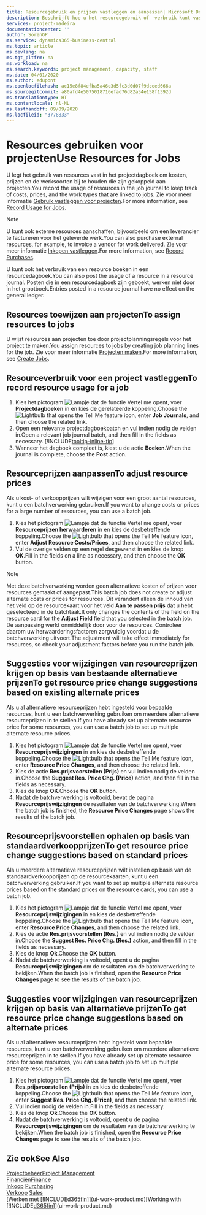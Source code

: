 ```yaml
---
title: Resourcegebruik en prijzen vastleggen en aanpassen| Microsoft Docs
description: Beschrijft hoe u het resourcegebruik of -verbruik kunt vastleggen dat is gekoppeld aan een project, om kosten, prijzen en werksoorten bij te houden en te beheren.
services: project-madeira
documentationcenter: ''
author: SorenGP
ms.service: dynamics365-business-central
ms.topic: article
ms.devlang: na
ms.tgt_pltfrm: na
ms.workload: na
ms.search.keywords: project management, capacity, staff
ms.date: 04/01/2020
ms.author: edupont
ms.openlocfilehash: ac15e8f84efba5a46e3d5fc3d0d07f9dceed666a
ms.sourcegitcommit: a80afd4e5075018716efad76d82a54e158f1392d
ms.translationtype: HT
ms.contentlocale: nl-NL
ms.lasthandoff: 09/09/2020
ms.locfileid: "3778833"
---
```

# <a name="use-resources-for-jobs"></a><span data-ttu-id="003e0-103">Resources gebruiken voor projecten</span><span class="sxs-lookup"><span data-stu-id="003e0-103">Use Resources for Jobs</span></span>
<span data-ttu-id="003e0-104">U legt het gebruik van resources vast in het projectdagboek om kosten, prijzen en de werksoorten bij te houden die zijn gekoppeld aan projecten.</span><span class="sxs-lookup"><span data-stu-id="003e0-104">You record the usage of resources in the job journal to keep track of costs, prices, and the work types that are linked to jobs.</span></span> <span data-ttu-id="003e0-105">Zie voor meer informatie [Gebruik vastleggen voor projecten](projects-how-record-job-usage.md).</span><span class="sxs-lookup"><span data-stu-id="003e0-105">For more information, see [Record Usage for Jobs](projects-how-record-job-usage.md).</span></span>

> [!NOTE]
> <span data-ttu-id="003e0-106">U kunt ook externe resources aanschaffen, bijvoorbeeld om een leverancier te factureren voor het geleverde werk.</span><span class="sxs-lookup"><span data-stu-id="003e0-106">You can also purchase external resources, for example, to invoice a vendor for work delivered.</span></span> <span data-ttu-id="003e0-107">Zie voor meer informatie [Inkopen vastleggen](purchasing-how-record-purchases.md).</span><span class="sxs-lookup"><span data-stu-id="003e0-107">For more information, see [Record Purchases](purchasing-how-record-purchases.md).</span></span>

<span data-ttu-id="003e0-108">U kunt ook het verbruik van een resource boeken in een resourcedagboek.</span><span class="sxs-lookup"><span data-stu-id="003e0-108">You can also post the usage of a resource in a resource journal.</span></span> <span data-ttu-id="003e0-109">Posten die in een resourcedagboek zijn geboekt, werken niet door in het grootboek.</span><span class="sxs-lookup"><span data-stu-id="003e0-109">Entries posted in a resource journal have no effect on the general ledger.</span></span>

## <a name="to-assign-resources-to-jobs"></a><span data-ttu-id="003e0-110">Resources toewijzen aan projecten</span><span class="sxs-lookup"><span data-stu-id="003e0-110">To assign resources to jobs</span></span>
<span data-ttu-id="003e0-111">U wijst resources aan projecten toe door projectplanningsregels voor het project te maken.</span><span class="sxs-lookup"><span data-stu-id="003e0-111">You assign resources to jobs by creating job planning lines for the job.</span></span> <span data-ttu-id="003e0-112">Zie voor meer informatie [Projecten maken](projects-how-create-jobs.md).</span><span class="sxs-lookup"><span data-stu-id="003e0-112">For more information, see [Create Jobs](projects-how-create-jobs.md).</span></span>

## <a name="to-record-resource-usage-for-a-job"></a><span data-ttu-id="003e0-113">Resourceverbruik voor een project vastleggen</span><span class="sxs-lookup"><span data-stu-id="003e0-113">To record resource usage for a job</span></span>
1. <span data-ttu-id="003e0-114">Kies het pictogram ![Lampje dat de functie Vertel me opent](media/ui-search/search_small.png "Vertel me wat u wilt doen"), voer **Projectdagboeken** in en kies de gerelateerde koppeling.</span><span class="sxs-lookup"><span data-stu-id="003e0-114">Choose the ![Lightbulb that opens the Tell Me feature](media/ui-search/search_small.png "Tell me what you want to do") icon, enter **Job Journals**, and then choose the related link.</span></span>
2. <span data-ttu-id="003e0-115">Open een relevante projectdagboekbatch en vul indien nodig de velden in.</span><span class="sxs-lookup"><span data-stu-id="003e0-115">Open a relevant job journal batch, and then fill in the fields as necessary.</span></span> [!INCLUDE[tooltip-inline-tip](includes/tooltip-inline-tip_md.md)]
3. <span data-ttu-id="003e0-116">Wanneer het dagboek compleet is, kiest u de actie **Boeken**.</span><span class="sxs-lookup"><span data-stu-id="003e0-116">When the journal is complete, choose the **Post** action.</span></span>

## <a name="to-adjust-resource-prices"></a><span data-ttu-id="003e0-117">Resourceprijzen aanpassen</span><span class="sxs-lookup"><span data-stu-id="003e0-117">To adjust resource prices</span></span>
<span data-ttu-id="003e0-118">Als u kost- of verkoopprijzen wilt wijzigen voor een groot aantal resources, kunt u een batchverwerking gebruiken.</span><span class="sxs-lookup"><span data-stu-id="003e0-118">If you want to change costs or prices for a large number of resources, you can use a batch job.</span></span>  

1. <span data-ttu-id="003e0-119">Kies het pictogram ![Lampje dat de functie Vertel me opent](media/ui-search/search_small.png "Vertel me wat u wilt doen"), voer **Resourceprijzen herwaarderen** in en kies de desbetreffende koppeling.</span><span class="sxs-lookup"><span data-stu-id="003e0-119">Choose the ![Lightbulb that opens the Tell Me feature](media/ui-search/search_small.png "Tell me what you want to do") icon, enter **Adjust Resource Costs/Prices**, and then choose the related link.</span></span>
2. <span data-ttu-id="003e0-120">Vul de overige velden op een regel desgewenst in en kies de knop **OK**.</span><span class="sxs-lookup"><span data-stu-id="003e0-120">Fill in the fields on a line as necessary, and then choose the **OK** button.</span></span>

> [!NOTE]  
>   <span data-ttu-id="003e0-121">Met deze batchverwerking worden geen alternatieve kosten of prijzen voor resources gemaakt of aangepast.</span><span class="sxs-lookup"><span data-stu-id="003e0-121">This batch job does not create or adjust alternate costs or prices for resources.</span></span> <span data-ttu-id="003e0-122">Dit verandert alleen de inhoud van het veld op de resourcekaart voor het veld **Aan te passen prijs** dat u hebt geselecteerd in de batchtaak.</span><span class="sxs-lookup"><span data-stu-id="003e0-122">It only changes the contents of the field on the resource card for the **Adjust Field** field that you selected in the batch job.</span></span> <span data-ttu-id="003e0-123">De aanpassing werkt onmiddellijk door voor de resources. Controleer daarom uw herwaarderingsfactoren zorgvuldig voordat u de batchverwerking uitvoert.</span><span class="sxs-lookup"><span data-stu-id="003e0-123">The adjustment will take effect immediately for resources, so check your adjustment factors before you run the batch job.</span></span>

## <a name="to-get-resource-price-change-suggestions-based-on-existing-alternate-prices"></a><span data-ttu-id="003e0-124">Suggesties voor wijzigingen van resourceprijzen krijgen op basis van bestaande alternatieve prijzen</span><span class="sxs-lookup"><span data-stu-id="003e0-124">To get resource price change suggestions based on existing alternate prices</span></span>
<span data-ttu-id="003e0-125">Als u al alternatieve resourceprijzen hebt ingesteld voor bepaalde resources, kunt u een batchverwerking gebruiken om meerdere alternatieve resourceprijzen in te stellen.</span><span class="sxs-lookup"><span data-stu-id="003e0-125">If you have already set up alternate resource price for some resources, you can use a batch job to set up multiple alternate resource prices.</span></span>

1. <span data-ttu-id="003e0-126">Kies het pictogram ![Lampje dat de functie Vertel me opent](media/ui-search/search_small.png "Vertel me wat u wilt doen"), voer **Resourceprijswijzigingen** in en kies de desbetreffende koppeling.</span><span class="sxs-lookup"><span data-stu-id="003e0-126">Choose the ![Lightbulb that opens the Tell Me feature](media/ui-search/search_small.png "Tell me what you want to do") icon, enter **Resource Price Changes**, and then choose the related link.</span></span>
2. <span data-ttu-id="003e0-127">Kies de actie **Res.prijsvoorstellen (Prijs)** en vul indien nodig de velden in.</span><span class="sxs-lookup"><span data-stu-id="003e0-127">Choose the **Suggest Res. Price Chg. (Price)** action, and then fill in the fields as necessary.</span></span>
3. <span data-ttu-id="003e0-128">Kies de knop **OK**.</span><span class="sxs-lookup"><span data-stu-id="003e0-128">Choose the **OK** button.</span></span>  
4. <span data-ttu-id="003e0-129">Nadat de batchverwerking is voltooid, bevat de pagina **Resourceprijswijzigingen** de resultaten van de batchverwerking.</span><span class="sxs-lookup"><span data-stu-id="003e0-129">When the batch job is finished, the **Resource Price Changes** page shows the results of the batch job.</span></span>

## <a name="to-get-resource-price-change-suggestions-based-on-standard-prices"></a><span data-ttu-id="003e0-130">Resourceprijsvoorstellen ophalen op basis van standaardverkoopprijzen</span><span class="sxs-lookup"><span data-stu-id="003e0-130">To get resource price change suggestions based on standard prices</span></span>
<span data-ttu-id="003e0-131">Als u meerdere alternatieve resourceprijzen wilt instellen op basis van de standaardverkoopprijzen op de resourcekaarten, kunt u een batchverwerking gebruiken.</span><span class="sxs-lookup"><span data-stu-id="003e0-131">If you want to set up multiple alternate resource prices based on the standard prices on the resource cards, you can use a batch job.</span></span>  

1. <span data-ttu-id="003e0-132">Kies het pictogram ![Lampje dat de functie Vertel me opent](media/ui-search/search_small.png "Vertel me wat u wilt doen"), voer **Resourceprijswijzigingen** in en kies de desbetreffende koppeling.</span><span class="sxs-lookup"><span data-stu-id="003e0-132">Choose the ![Lightbulb that opens the Tell Me feature](media/ui-search/search_small.png "Tell me what you want to do") icon, enter **Resource Price Changes**, and then choose the related link.</span></span>
2. <span data-ttu-id="003e0-133">Kies de actie **Res.prijsvoorstellen (Res.)** en vul indien nodig de velden in.</span><span class="sxs-lookup"><span data-stu-id="003e0-133">Choose the **Suggest Res. Price Chg. (Res.)** action, and then fill in the fields as necessary.</span></span>  
3. <span data-ttu-id="003e0-134">Kies de knop **Ok**.</span><span class="sxs-lookup"><span data-stu-id="003e0-134">Choose the **OK** button.</span></span>  
4. <span data-ttu-id="003e0-135">Nadat de batchverwerking is voltooid, opent u de pagina **Resourceprijswijzigingen** om de resultaten van de batchverwerking te bekijken.</span><span class="sxs-lookup"><span data-stu-id="003e0-135">When the batch job is finished, open the **Resource Price Changes** page to see the results of the batch job.</span></span>

## <a name="to-get-resource-price-change-suggestions-based-on-alternate-prices"></a><span data-ttu-id="003e0-136">Suggesties voor wijzigingen van resourceprijzen krijgen op basis van alternatieve prijzen</span><span class="sxs-lookup"><span data-stu-id="003e0-136">To get resource price change suggestions based on alternate prices</span></span>
<span data-ttu-id="003e0-137">Als u al alternatieve resourceprijzen hebt ingesteld voor bepaalde resources, kunt u een batchverwerking gebruiken om meerdere alternatieve resourceprijzen in te stellen.</span><span class="sxs-lookup"><span data-stu-id="003e0-137">If you have already set up alternate resource price for some resources, you can use a batch job to set up multiple alternate resource prices.</span></span>

1. <span data-ttu-id="003e0-138">Kies het pictogram ![Lampje dat de functie Vertel me opent](media/ui-search/search_small.png "Vertel me wat u wilt doen"), voer **Res.prijsvoorstellen (Prijs)** in en kies de desbetreffende koppeling.</span><span class="sxs-lookup"><span data-stu-id="003e0-138">Choose the ![Lightbulb that opens the Tell Me feature](media/ui-search/search_small.png "Tell me what you want to do") icon, enter **Suggest Res. Price Chg. (Price)**, and then choose the related link.</span></span>  
2. <span data-ttu-id="003e0-139">Vul indien nodig de velden in.</span><span class="sxs-lookup"><span data-stu-id="003e0-139">Fill in the fields as necessary.</span></span>
3. <span data-ttu-id="003e0-140">Kies de knop **Ok**.</span><span class="sxs-lookup"><span data-stu-id="003e0-140">Choose the **OK** button.</span></span>  
4. <span data-ttu-id="003e0-141">Nadat de batchverwerking is voltooid, opent u de pagina **Resourceprijswijzigingen** om de resultaten van de batchverwerking te bekijken.</span><span class="sxs-lookup"><span data-stu-id="003e0-141">When the batch job is finished, open the **Resource Price Changes** page to see the results of the batch job.</span></span>

## <a name="see-also"></a><span data-ttu-id="003e0-142">Zie ook</span><span class="sxs-lookup"><span data-stu-id="003e0-142">See Also</span></span>
[<span data-ttu-id="003e0-143">Projectbeheer</span><span class="sxs-lookup"><span data-stu-id="003e0-143">Project Management</span></span>](projects-manage-projects.md)  
[<span data-ttu-id="003e0-144">Financiën</span><span class="sxs-lookup"><span data-stu-id="003e0-144">Finance</span></span>](finance.md)  
<span data-ttu-id="003e0-145">[Inkoop](purchasing-manage-purchasing.md)       </span><span class="sxs-lookup"><span data-stu-id="003e0-145">[Purchasing](purchasing-manage-purchasing.md)       </span></span>  
<span data-ttu-id="003e0-146">[Verkoop](sales-manage-sales.md)   </span><span class="sxs-lookup"><span data-stu-id="003e0-146">[Sales](sales-manage-sales.md)   </span></span>  
<span data-ttu-id="003e0-147">[Werken met [!INCLUDE[d365fin](includes/d365fin_md.md)]](ui-work-product.md)</span><span class="sxs-lookup"><span data-stu-id="003e0-147">[Working with [!INCLUDE[d365fin](includes/d365fin_md.md)]](ui-work-product.md)</span></span>  
